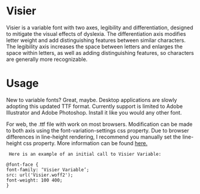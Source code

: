 # Visier

Visier is a variable font with two axes, legibility and differentiation, designed to mitigate the visual effects of dyslexia. The differentiation axis modifies letter weight and add distinguishing features between similar characters. The legibility axis increases the space between letters and enlarges the space within letters, as well as adding distinguishing features, so characters are generally more recognizable. 

# Usage

New to variable fonts? Great, maybe. Desktop applications are slowly adopting this updated TTF format. Currently support is limited to Adobe Illustrator and Adobe Photoshop. Install it like you would any other font.

For web, the .ttf file with work on most browsers. Modification can be made to both axis using the font-variation-settings css property. Due to browser differences in line-height rendering, I recommend you manually set the line-height css property. More information can be found [here.](https://developer.mozilla.org/en-US/docs/Web/CSS/CSS_Fonts/Variable_Fonts_Guide)

` Here is an example of an initial call to Visier Variable:`
```
@font-face {
font-family: ‘Visier Variable’;
src: url('Visier.woff2');
font-weight: 100 400;
}
```




